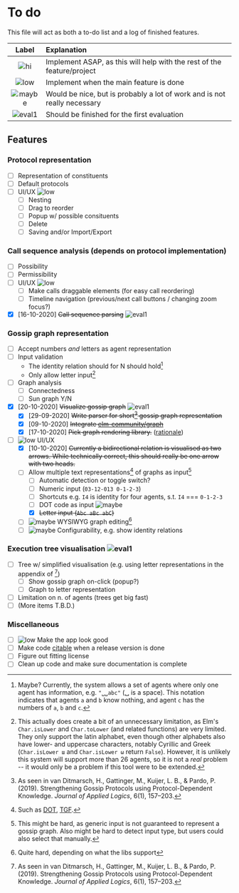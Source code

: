 # To do

This file will act as both a to-do list and a log of finished features.

| Label    | Explanation                                                              |
| :-:      | :--                                                                      |
| ![hi]    | Implement ASAP, as this will help with the rest of the feature/project   |
| ![low]   | Implement when the main feature is done                                  |
| ![maybe] | Would be nice, but is probably a lot of work and is not really necessary |
| ![eval1] | Should be finished for the first evaluation                              |

## Features

### Protocol representation

- [ ] Representation of constituents
- [ ] Default protocols
- [ ] UI/UX ![low]
  - [ ] Nesting
  - [ ] Drag to reorder
  - [ ] Popup w/ possible consituents
  - [ ] Delete
  - [ ] Saving and/or Import/Export

### Call sequence analysis (depends on protocol implementation)

- [ ] Possibility
- [ ] Permissibility
- [ ] UI/UX ![low]
  - [ ] Make calls draggable elements (for easy call reordering)
  - [ ] Timeline navigation (previous/next call buttons / changing zoom focus?)
- [x] [16-10-2020] ~~Call sequence parsing~~ ![eval1]

### Gossip graph representation

- [ ] Accept numbers _and_ letters as agent representation
- [ ] Input validation
  - The identity relation should for N should hold[^5]
  - Only allow letter input[^6]
- [ ] Graph analysis
  - [ ] Connectedness
  - [ ] Sun graph Y/N
- [x] [20-10-2020] ~~Visualize gossip graph~~ ![eval1]
  - [x] [29-09-2020] ~~Write parser for short[^2] gossip graph representation~~
  - [x] [09-10-2020] ~~Integrate [elm-community/graph](https://package.elm-lang.org/packages/elm-community/graph/latest/)~~
  - [x] [17-10-2020] ~~Pick graph rendering library.~~ ([rationale](./NOTES.md#rendering-graphs))
- [ ] ![low] UI/UX
  - [x] [10-10-2020] ~~Currently a bidirectional relation is visualised as two arrows. While technically correct, this should really be one arrow with two heads.~~
  - [ ] Allow multiple text representations[^1] of graphs as input[^3]
    - [ ] Automatic detection or toggle switch? 
    - [ ] Numeric input (`03-12-013 0-1-2-3`)
    - [ ] Shortcuts e.g. `I4` is identity for four agents, s.t. `I4` === `0-1-2-3`
    - [ ] DOT code as input ![maybe]
    - [x] ~~Letter input (`Abc aBc abC`)~~
  - [ ] ![maybe] WYSIWYG graph editing[^4]
  - [ ] ![maybe] Configurability, e.g. show identity relations

### Execution tree visualisation ![eval1]

- [ ] Tree w/ simplified visualisation (e.g. using letter representations in the appendix of [^2])
  - [ ] Show gossip graph on-click (popup?)
  - [ ] Graph to letter representation
- [ ] Limitation on n. of agents (trees get big fast)
- [ ] (More items T.B.D.)

### Miscellaneous

- [ ] ![low] Make the app look good
- [ ] Make code [citable](https://guides.github.com/activities/citable-code/) when a release version is done
- [ ] Figure out fitting license
- [ ] Clean up code and make sure documentation is complete

<!-- Footnotes -->

[^1]: Such as [DOT](https://www.graphviz.org/doc/info/lang.html), [TGF](https://en.wikipedia.org/wiki/Trivial_Graph_Format).

[^2]: As seen in van Ditmarsch, H., Gattinger, M., Kuijer, L. B., & Pardo, P. (2019). Strengthening Gossip Protocols using Protocol-Dependent Knowledge. _Journal of Applied Logics_, 6(1), 157–203.

[^3]: This might be hard, as generic input is not guaranteed to represent a gossip graph. Also might be hard to detect input type, but users could also select that manually.

[^4]: Quite hard, depending on what the libs support

[^5]: Maybe? Currently, the system allows a set of agents where only one agent has information, e.g. `"␣␣abc"` (␣ is a space). This notation indicates that agents `a` and `b` know nothing, and agent `c` has the numbers of `a`, `b` and `c`.

[^6]: This actually does create a bit of an unnecessary limitation, as Elm's `Char.isLower` and `Char.toLower` (and related functions) are very limited. They only support the latin alphabet, even though other alphabets also have lower- and uppercase characters, notably Cyrillic and Greek (`Char.isLower ш` and `Char.isLower ω` return `False`). However, it is unlikely this system will support more than 26 agents, so it is not a _real_ problem -- it would only be a problem if this tool were to be extended.

<!-- Images -->

[low]: https://img.shields.io/badge/-low%20prio-yellow
[hi]: https://img.shields.io/badge/-high%20prio-red
[maybe]: https://img.shields.io/badge/-optional-%23eee
[eval1]: https://img.shields.io/badge/-1st%20evaluation-blue
